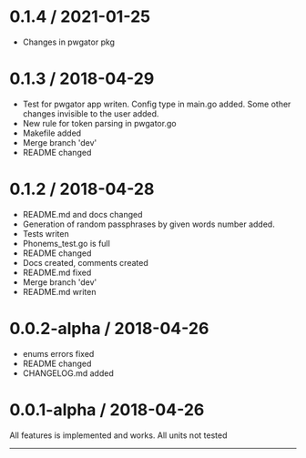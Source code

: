 0.1.4 / 2021-01-25
==================

  * Changes in pwgator pkg


0.1.3 / 2018-04-29
==================

  * Test for pwgator app writen. Config type in main.go added. Some other changes invisible to the user added.
  * New rule for token parsing in pwgator.go
  * Makefile added
  * Merge branch 'dev'
  * README changed

0.1.2 / 2018-04-28
==================

  * README.md and docs changed
  * Generation of random passphrases by given words number added.
  * Tests writen
  * Phonems_test.go is full
  * README changed
  * Docs created, comments created
  * README.md fixed
  * Merge branch 'dev'
  * README.md writen

0.0.2-alpha / 2018-04-26
==================

  * enums errors fixed
  * README changed
  * CHANGELOG.md added

0.0.1-alpha / 2018-04-26
==================

All features is implemented and works.
All units not tested
___


